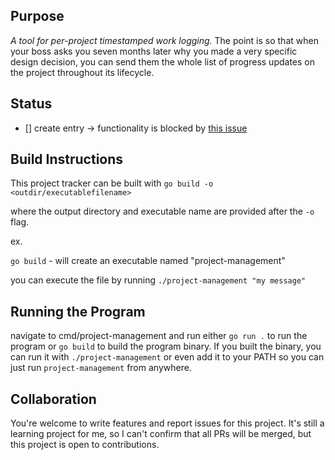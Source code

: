 
## Purpose
*A tool for per-project timestamped work logging.*
The point is so that when your boss asks you seven months later why you made a very specific design decision, you can send them the whole list of progress updates on the project throughout its lifecycle. 

## Status
- [] create entry -> functionality is blocked by [this issue](https://github.com/charmbracelet/bubbletea/issues/171)

## Build Instructions

This project tracker can be built with `go build -o <outdir/executablefilename>`

where the output directory and executable name are provided after the `-o` flag. 

ex. 

`go build` - will create an executable named "project-management"

you can execute the file by running `./project-management "my message"`

## Running the Program
navigate to cmd/project-management and run either `go run .` to run the program or `go build` to build the program binary.
If you built the binary, you can run it with `./project-management` or even add it to your PATH so you can just run `project-management` from anywhere. 

## Collaboration
You're welcome to write features and report issues for this project.
It's still a learning project for me, so I can't confirm that all PRs will be merged, but this project is open to contributions. 
